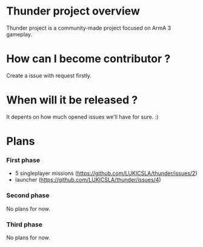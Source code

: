 # Thunder project overview
  Thunder project is a community-made project focused on ArmA 3 gameplay.

# How can I become contributor ?
  Create a issue with request firstly.

# When will it be released ?
  It depents on how much opened issues we'll have for sure. :)

# Plans
### First phase
  * 5 singleplayer missions (https://github.com/LUKICSLA/thunder/issues/2)
  * launcher (https://github.com/LUKICSLA/thunder/issues/4)

### Second phase
  No plans for now.
  
### Third phase
  No plans for now.
